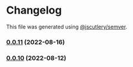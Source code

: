 # Changelog

This file was generated using [@jscutlery/semver](https://github.com/jscutlery/semver).

### [0.0.11](https://github.com/HausDAO/daohaus-monorepo/compare/dao-data@0.0.10...dao-data@0.0.11) (2022-08-16)

### [0.0.10](https://github.com/HausDAO/daohaus-monorepo/compare/dao-data@0.0.9...dao-data@0.0.10) (2022-08-12)

